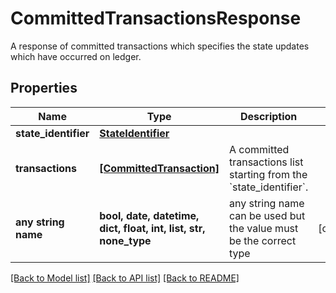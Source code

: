 # CommittedTransactionsResponse

A response of committed transactions which specifies the state updates which have occurred on ledger.

## Properties
Name | Type | Description | Notes
------------ | ------------- | ------------- | -------------
**state_identifier** | [**StateIdentifier**](StateIdentifier.md) |  | 
**transactions** | [**[CommittedTransaction]**](CommittedTransaction.md) | A committed transactions list starting from the &#x60;state_identifier&#x60;. | 
**any string name** | **bool, date, datetime, dict, float, int, list, str, none_type** | any string name can be used but the value must be the correct type | [optional]

[[Back to Model list]](../README.md#documentation-for-models) [[Back to API list]](../README.md#documentation-for-api-endpoints) [[Back to README]](../README.md)


